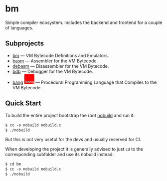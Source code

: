 # bm

Simple compiler ecosystem. Includes the backend and frontend for a couple of languages.

## Subprojects

- [bm](./bm) — VM Bytecode Definitions and Emulators.
- [basm](./basm) — Assembler for the VM Bytecode.
- [debasm](./debasm) — Disassembler for the VM Bytecode.
- [bdb](./bdb) — Debugger for the VM Bytecode.
- [bang](./bang) ![logo](./bang/logo/logo-32.png) — Procedural Programming Language that Compiles to the VM Bytecode.

## Quick Start

To build the entire project bootstrap the root [nobuild](https://github.com/tsoding/nobuild) and run it:

```console
$ cc -o nobuild nobuild.c
$ ./nobuild
```

But this is not very useful for the devs and usually reserved for CI.

When developing the project it is generally advised to just `cd` to the corresponding subfolder and use its nobuild instead:

```console
$ cd bm
$ cc -o nobuild nobuild.c
$ ./nobuild
```
